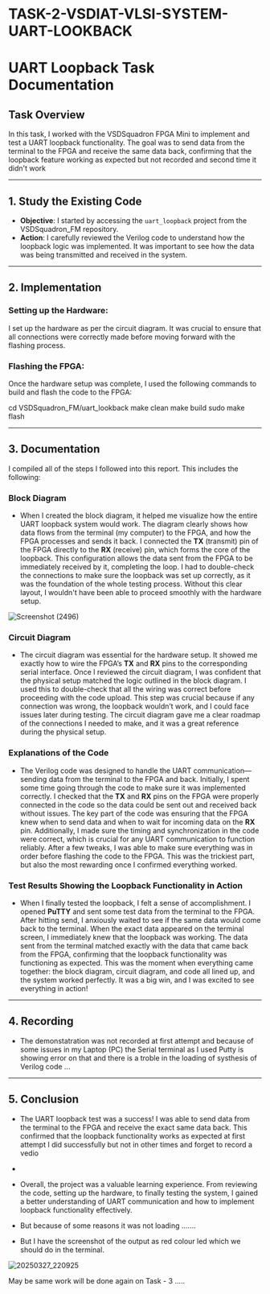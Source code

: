 # TASK-2-VSDIAT-VLSI-SYSTEM-UART-LOOKBACK

# UART Loopback Task Documentation

## Task Overview

In this task, I worked with the VSDSquadron FPGA Mini to implement and test a UART loopback functionality. The goal was to send data from the terminal to the FPGA and receive the same data back, confirming that the loopback feature working as expected but not recorded and  second time it didn't work

---

## 1. Study the Existing Code

- **Objective**: I started by accessing the `uart_loopback` project from the VSDSquadron_FM repository.
- **Action**: I carefully reviewed the Verilog code to understand how the loopback logic was implemented. It was important to see how the data was being transmitted and received in the system.

---


## 2. Implementation

### Setting up the Hardware:

I set up the hardware as per the circuit diagram. It was crucial to ensure that all connections were correctly made before moving forward with the flashing process.

### Flashing the FPGA:

Once the hardware setup was complete, I used the following commands to build and flash the code to the FPGA:


cd VSDSquadron_FM/uart_lookback
make clean
make build
sudo make flash


---

## 3. Documentation

I compiled all of the steps I followed into this report. This includes the following:

### Block Diagram

- When I created the block diagram, it helped me visualize how the entire UART loopback system would work. The diagram clearly shows how data flows from the terminal (my computer) to the FPGA, and how the FPGA processes and sends it back. I connected the **TX** (transmit) pin of the FPGA directly to the **RX** (receive) pin, which forms the core of the loopback. This configuration allows the data sent from the FPGA to be immediately received by it, completing the loop. I had to double-check the connections to make sure the loopback was set up correctly, as it was the foundation of the whole testing process. Without this clear layout, I wouldn't have been able to proceed smoothly with the hardware setup.

![Screenshot (2496)](https://github.com/user-attachments/assets/3d908bcd-6b3d-4e96-ab78-db59357277c9)


### Circuit Diagram

- The circuit diagram was essential for the hardware setup. It showed me exactly how to wire the FPGA’s **TX** and **RX** pins to the corresponding serial interface. Once I reviewed the circuit diagram, I was confident that the physical setup matched the logic outlined in the block diagram. I used this to double-check that all the wiring was correct before proceeding with the code upload. This step was crucial because if any connection was wrong, the loopback wouldn’t work, and I could face issues later during testing. The circuit diagram gave me a clear roadmap of the connections I needed to make, and it was a great reference during the physical setup.



### Explanations of the Code

- The Verilog code was designed to handle the UART communication—sending data from the terminal to the FPGA and back. Initially, I spent some time going through the code to make sure it was implemented correctly. I checked that the **TX** and **RX** pins on the FPGA were properly connected in the code so the data could be sent out and received back without issues. The key part of the code was ensuring that the FPGA knew when to send data and when to wait for incoming data on the **RX** pin. Additionally, I made sure the timing and synchronization in the code were correct, which is crucial for any UART communication to function reliably. After a few tweaks, I was able to make sure everything was in order before flashing the code to the FPGA. This was the trickiest part, but also the most rewarding once I confirmed everything worked.

### Test Results Showing the Loopback Functionality in Action

- When I finally tested the loopback, I felt a sense of accomplishment. I opened **PuTTY** and sent some test data from the terminal to the FPGA. After hitting send, I anxiously waited to see if the same data would come back to the terminal. When the exact data appeared on the terminal screen, I immediately knew that the loopback was working. The data sent from the terminal matched exactly with the data that came back from the FPGA, confirming that the loopback functionality was functioning as expected. This was the moment when everything came together: the block diagram, circuit diagram, and code all lined up, and the system worked perfectly. It was a big win, and I was excited to see everything in action!

---

## 4. Recording

- The demonstatration was not recorded at first attempt and because of some issues in my Laptop (PC) the Serial terminal as I used Putty is showing error on that  and there is a troble in the loading of systhesis of Verilog code ...
  


---

## 5. Conclusion

- The UART loopback test was a success! I was able to send data from the terminal to the FPGA and receive the exact same data back. This confirmed that the loopback functionality works as expected  at first attempt I did successfully but  not in other times  and forget to record a vedio
- 
- Overall, the project was a valuable learning experience. From reviewing the code, setting up the hardware, to finally testing the system, I gained a better understanding of UART communication and how to implement loopback functionality effectively.

- But because of some reasons it was not loading .......

- But I have the screenshot of the output as red colour led which we should do in the terminal.

![20250327_220925](https://github.com/user-attachments/assets/0c7962e5-95d4-42f5-9162-465b7284bf01)


  May be same work will be done again on Task - 3 .....
